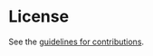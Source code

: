 # License

See the
[guidelines for contributions](https://github.com/ietf-wg-privacypass/draft-ietf-privacypass-public-metadata-issuance/blob/main/CONTRIBUTING.md).
